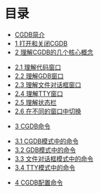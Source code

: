 目录
===

* [CGDB简介](<summary.md>)
* [1 打开和关闭CGDB](<1.0.md>)
* [2 理解CGDB的几个核心概念](<2.0.md>)
 - [2.1 理解代码窗口](<2.1.md>)
 - [2.2 理解GDB窗口](<2.2.md>)
 - [2.3 理解文件对话框窗口](<2.3.md>)
 - [2.4 理解TTY窗口](<2.4.md>)
 - [2.5 理解状态栏](<2.5.md>)
 - [2.6 在不同的窗口中切换](<2.6.md>)
* [3 CGDB命令](<3.0.md>)
 - [3.1 CGDB模式中的命令](<3.1.md>)
 - [3.2 GDB模式中的命令](<3.2.md>)
 - [3.3 文件对话框模式中的命令](<3.3.md>)
 - [3.4 TTY模式中的命令](<3.4.md>)
* [4 CGDB配置命令](<4.0.md>)
